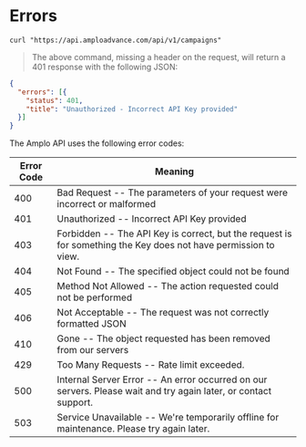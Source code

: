 # Errors


```shell
curl "https://api.amploadvance.com/api/v1/campaigns"
```

> The above command, missing a header on the request, will return a 401 response with the following JSON:

```json
{
  "errors": [{
    "status": 401,
    "title": "Unauthorized - Incorrect API Key provided"
  }]
}
```

The Amplo API uses the following error codes:

Error Code | Meaning
---------- | -------
400 | Bad Request -- The parameters of your request were incorrect or malformed
401 | Unauthorized -- Incorrect API Key provided
403 | Forbidden -- The API Key is correct, but the request is for something the Key does not have permission to view.
404 | Not Found -- The specified object could not be found
405 | Method Not Allowed -- The action requested could not be performed
406 | Not Acceptable -- The request was not correctly formatted JSON
410 | Gone -- The object requested has been removed from our servers
429 | Too Many Requests -- Rate limit exceeded.  
500 | Internal Server Error -- An error occurred on our servers.  Please wait and try again later, or contact support.
503 | Service Unavailable -- We're temporarily offline for maintenance. Please try again later.
